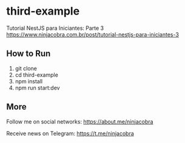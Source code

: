 # third-example

Tutorial NestJS para Iniciantes: Parte 3
https://www.ninjacobra.com.br/post/tutorial-nestjs-para-iniciantes-3

## How to Run

1. git clone
2. cd third-example
3. npm install
4. npm run start:dev

## More

Follow me on social networks: https://about.me/ninjacobra

Receive news on Telegram: https://t.me/ninjacobra